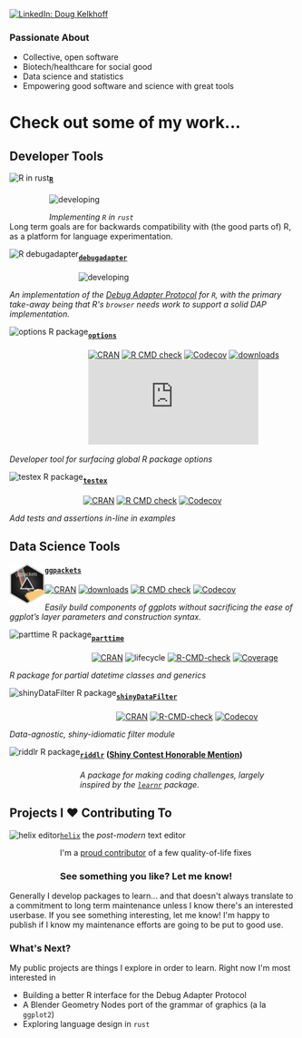 [![LinkedIn: Doug Kelkhoff](https://img.shields.io/static/v1?label=&style=for-the-badge&message=Doug%20Kelkhoff&logo=LinkedIn&color=0a66c2)](https://www.linkedin.com/in/doug-kelkhoff/)

### Passionate About

- Collective, open software
- Biotech/healthcare for social good
- Data science and statistics
- Empowering good software and science with great tools

# Check out some of my work...

## Developer Tools

<a href="https://github.com/dgkf/R"><img height="72" alt="R in rust" src="https://user-images.githubusercontent.com/18220321/211887618-2e88d097-0f3b-47a1-bcdc-aa201ccf0630.png" align="left"></a>

#### [`R`](https://github.com/dgkf/R) 

![developing](https://img.shields.io/badge/lifecycle-developing-orange)

*Implementing `R` in `rust`*  
Long term goals are for backwards compatibility with (the good parts of) R, as a platform for language experimentation.

<!-- debugadapter -->
<a href="https://github.com/dgkf/debugadapter"><img height="72" alt="R debugadapter" src="https://user-images.githubusercontent.com/18220321/211887618-2e88d097-0f3b-47a1-bcdc-aa201ccf0630.png" align="left"></a>

#### [`debugadapter`](https://github.com/dgkf/debugadapter) 

![developing](https://img.shields.io/badge/lifecycle-developing-orange)

*An implementation of the [Debug Adapter
Protocol](https://microsoft.github.io/debug-adapter-protocol/) for `R`, with the primary take-away being that R's `browser` needs work to support a solid DAP implementation.*

<!-- options -->
<a href="https://github.com/dgkf/options"><img height="72" alt="options R package" src="https://user-images.githubusercontent.com/18220321/209406193-2bdff9aa-6236-4b10-94f8-a2eb8777e11d.png" align="left"></a>

#### [`options`](https://github.com/dgkf/options)

[![CRAN](https://img.shields.io/cran/v/options.svg)](https://cran.r-project.org/package=options)
[![R CMD check](https://github.com/dgkf/options/actions/workflows/check-full.yaml/badge.svg)](https://github.com/dgkf/options/actions/workflows/check-full.yaml)
[![Codecov](https://img.shields.io/codecov/c/github/dgkf/options/master.svg)](https://app.codecov.io/gh/dgkf/options)
[![downloads](https://cranlogs.r-pkg.org/badges/options)](https://cran.r-project.org/package=options)
[![Matrix Space](https://img.shields.io/matrix/r-pkg-options:matrix.org)](https://matrix.to/#/#r-pkg-options:matrix.org)

*Developer tool for surfacing global R package options*  

<!-- testex -->
<a href="https://github.com/dgkf/testex"><img height="72" alt="testex R package" src="https://user-images.githubusercontent.com/18220321/211960830-8c969bee-8c80-4984-8132-b5993911f179.png" align="left"></a>

#### [`testex`](https://github.com/dgkf/testex)

[![CRAN](https://img.shields.io/cran/v/testex.svg)](https://cran.r-project.org/package=testex)
[![R CMD
check](https://github.com/dgkf/testex/workflows/R-CMD-check/badge.svg)](https://github.com/dgkf/testex/actions?query=workflow%3AR-CMD-check)
[![Codecov](https://img.shields.io/codecov/c/github/dgkf/testex/main.svg)](https://app.codecov.io/gh/dgkf/testex)

*Add tests and assertions in-line in examples*


## Data Science Tools

<!-- ggpackets -->
<a href="https://github.com/dgkf/ggpackets"><img height="72" alt="ggpackets R package" src="https://github.com/dgkf/ggpackets/raw/main/man/figures/ggpackets-hex-small.png" align="left"></a>

#### [`ggpackets`](https://github.com/dgkf/ggpackets)

[![CRAN](https://img.shields.io/cran/v/ggpackets.svg)](https://cran.r-project.org/package=ggpackets)
[![downloads](https://cranlogs.r-pkg.org/badges/ggpackets)](https://cran.r-project.org/package=ggpackets)
[![R CMD
check](https://github.com/dgkf/ggpackets/workflows/R-CMD-check/badge.svg)](https://github.com/dgkf/ggpackets/actions?query=workflow%3AR-CMD-check)
[![Codecov](https://img.shields.io/codecov/c/github/dgkf/ggpackets/master.svg)](https://app.codecov.io/gh/dgkf/ggpackets)

*Easily build components of ggplots without sacrificing the ease of ggplot’s layer parameters and construction syntax.*

<!-- parttime -->
<a href="https://github.com/dgkf/parttime"><img height="72" alt="parttime R package" src="https://user-images.githubusercontent.com/18220321/211887618-2e88d097-0f3b-47a1-bcdc-aa201ccf0630.png" align="left"></a>

#### [`parttime`](https://github.com/dgkf/parttime)

[![CRAN](https://img.shields.io/cran/v/parttime.svg)](https://cran.r-project.org/package=parttime)
![lifecycle](https://img.shields.io/static/v1?label=status&message=developing&color=orange)
[![R-CMD-check](https://github.com/dgkf/parttime/workflows/R-CMD-check/badge.svg)](https://github.com/dgkf/parttime/actions)
[![Coverage](https://codecov.io/gh/dgkf/parttime/branch/main/graph/badge.svg)](https://app.codecov.io/gh/dgkf/parttime?branch=main)

*R package for partial datetime classes and generics*  

<!-- shinyDataFilter -->
<a href="https://github.com/dgkf/shinyDataFilter"><img height="72" alt="shinyDataFilter R package" src="https://user-images.githubusercontent.com/18220321/211883677-7fed08b5-59be-44dd-9f27-41924f170591.png" align="left"></a>

#### [`shinyDataFilter`](https://github.com/dgkf/scriptgloss)

[![CRAN](https://img.shields.io/cran/v/shinyDataFilter.svg)](https://cran.r-project.org/package=shinyDataFilter)
[![R-CMD-check](https://github.com/dgkf/shinyDataFilter/workflows/R-CMD-check/badge.svg)](https://github.com/dgkf/shinyDataFilter/actions)
[![Codecov](https://img.shields.io/codecov/c/github/dgkf/shinyDataFilter/master.svg)](https://app.codecov.io/gh/dgkf/shinyDataFilter)

*Data-agnostic, shiny-idiomatic filter module*

<!-- riddlr -->
<a href="https://github.com/dgkf/riddlr"><img height="72" alt="riddlr R package" src="https://github.com/dgkf/riddlr/raw/master/inst/www/hex-riddlr.png" align="left"></a>

#### [`riddlr`](https://github.com/dgkf/riddlr) **([Shiny Contest Honorable Mention](https://www.rstudio.com/blog/winners-of-the-2nd-shiny-contest/))**

*A package for making coding challenges, largely inspired by the [`learnr`](https://github.com/rstudio/learnr) package.*

## Projects I :heart: Contributing To

<!-- helix -->
<a href="https://github.com/helix-editor/helix"><img height="72" alt="helix editor" src="https://user-images.githubusercontent.com/18220321/211898940-c6fbcf15-8afe-4759-96e4-b117f07bb93c.png" align="left"></a>

[`helix`](https://github.com/helix-editor/helix) the *post-modern* text editor

I'm a [proud contributor](https://github.com/helix-editor/helix/pulls?q=+is%3Apr+author%3Adgkf+) of a few quality-of-life fixes


### See something you like? Let me know!

Generally I develop packages to learn... and that doesn't always
translate to a commitment to long term maintenance unless I know there's
an interested userbase. If you see something interesting, let me know! 
I'm happy to publish if I know my maintenance efforts are going to be put
to good use.

### What's Next?

My public projects are things I explore in order to learn. Right
now I'm most interested in

- Building a better R interface for the Debug Adapter Protocol
- A Blender Geometry Nodes port of the grammar of graphics (a la `ggplot2`)
- Exploring language design in `rust`
